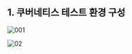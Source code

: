 ## 1. 쿠버네티스 테스트 환경 구성

![001](https://user-images.githubusercontent.com/42735894/150079170-d1fb213d-85fd-4707-bf1d-431f62ea4b5e.PNG)

![02](https://user-images.githubusercontent.com/42735894/150079162-1fb8a2a2-f06f-4fa4-89f8-41d5e9aed57b.PNG)


